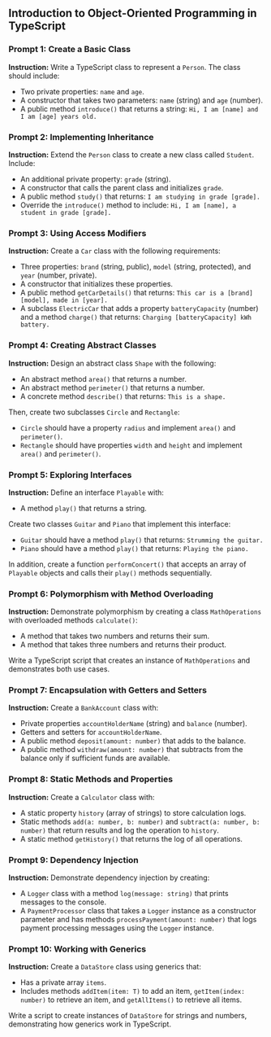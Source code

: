 ## Introduction to Object-Oriented Programming in TypeScript

### Prompt 1: Create a Basic Class

**Instruction:**
Write a TypeScript class to represent a `Person`. The class should include:

- Two private properties: `name` and `age`.
- A constructor that takes two parameters: `name` (string) and `age` (number).
- A public method `introduce()` that returns a string: `Hi, I am [name] and I am [age] years old.`

### Prompt 2: Implementing Inheritance

**Instruction:**
Extend the `Person` class to create a new class called `Student`. Include:

- An additional private property: `grade` (string).
- A constructor that calls the parent class and initializes `grade`.
- A public method `study()` that returns: `I am studying in grade [grade].`
- Override the `introduce()` method to include: `Hi, I am [name], a student in grade [grade].`

### Prompt 3: Using Access Modifiers

**Instruction:**
Create a `Car` class with the following requirements:

- Three properties: `brand` (string, public), `model` (string, protected), and `year` (number, private).
- A constructor that initializes these properties.
- A public method `getCarDetails()` that returns: `This car is a [brand] [model], made in [year].`
- A subclass `ElectricCar` that adds a property `batteryCapacity` (number) and a method `charge()` that returns: `Charging [batteryCapacity] kWh battery.`

### Prompt 4: Creating Abstract Classes

**Instruction:**
Design an abstract class `Shape` with the following:

- An abstract method `area()` that returns a number.
- An abstract method `perimeter()` that returns a number.
- A concrete method `describe()` that returns: `This is a shape.`

Then, create two subclasses `Circle` and `Rectangle`:

- `Circle` should have a property `radius` and implement `area()` and `perimeter()`.
- `Rectangle` should have properties `width` and `height` and implement `area()` and `perimeter()`.

### Prompt 5: Exploring Interfaces

**Instruction:**
Define an interface `Playable` with:

- A method `play()` that returns a string.

Create two classes `Guitar` and `Piano` that implement this interface:

- `Guitar` should have a method `play()` that returns: `Strumming the guitar.`
- `Piano` should have a method `play()` that returns: `Playing the piano.`

In addition, create a function `performConcert()` that accepts an array of `Playable` objects and calls their `play()` methods sequentially.

### Prompt 6: Polymorphism with Method Overloading

**Instruction:**
Demonstrate polymorphism by creating a class `MathOperations` with overloaded methods `calculate()`:

- A method that takes two numbers and returns their sum.
- A method that takes three numbers and returns their product.

Write a TypeScript script that creates an instance of `MathOperations` and demonstrates both use cases.

### Prompt 7: Encapsulation with Getters and Setters

**Instruction:**
Create a `BankAccount` class with:

- Private properties `accountHolderName` (string) and `balance` (number).
- Getters and setters for `accountHolderName`.
- A public method `deposit(amount: number)` that adds to the balance.
- A public method `withdraw(amount: number)` that subtracts from the balance only if sufficient funds are available.

### Prompt 8: Static Methods and Properties

**Instruction:**
Create a `Calculator` class with:

- A static property `history` (array of strings) to store calculation logs.
- Static methods `add(a: number, b: number)` and `subtract(a: number, b: number)` that return results and log the operation to `history`.
- A static method `getHistory()` that returns the log of all operations.

### Prompt 9: Dependency Injection

**Instruction:**
Demonstrate dependency injection by creating:

- A `Logger` class with a method `log(message: string)` that prints messages to the console.
- A `PaymentProcessor` class that takes a `Logger` instance as a constructor parameter and has methods `processPayment(amount: number)` that logs payment processing messages using the `Logger` instance.

### Prompt 10: Working with Generics

**Instruction:**
Create a `DataStore` class using generics that:

- Has a private array `items`.
- Includes methods `addItem(item: T)` to add an item, `getItem(index: number)` to retrieve an item, and `getAllItems()` to retrieve all items.

Write a script to create instances of `DataStore` for strings and numbers, demonstrating how generics work in TypeScript.
